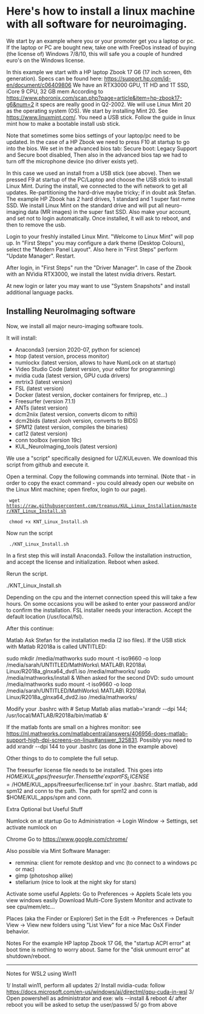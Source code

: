# Here's how to install a linux machine with all software for neuroimaging.

We start by an example where you or your promoter get you a laptop or pc. 
If the laptop or PC are bought new, take one with FreeDos instead of buying (the license of) Windows 7/8/10, this will safe you a couple of hundred euro's on the Windows license.

In this example we start with a HP laptop Zbook 17 G6 (17 inch screen, 6th generation).
Specs can be found here: https://support.hp.com/id-en/document/c06409806
We have an RTX3000 GPU, 1T HD and 1T SSD, iCore 9 CPU, 32 GB mem
According to https://www.phoronix.com/scan.php?page=article&item=hp-zbook17-g6&num=2 it specs are really good in Q2-2002.
We will use Linux Mint 20 as the operating system (OS).
We start by installing Mint 20. See https://www.linuxmint.com/.
You need a USB stick.
Follow the guide in linux mint how to make a bootable install usb stick.

Note that sometimes some bios settings of your laptop/pc need to be updated.
In the case of a HP Zbook we need to press F10 at startup to go into the bios.
We set in the advanced bios tab: Secure boot: Legacy Support and Secure boot disabled,
Then also in the advanced bios tap we had to turn off the microphone device (no driver exists yet).

In this case we used an install from a USB stick (see above). 
Then we pressed F9 at startup of the PC/Laptop and choose the USB stick to install Linux Mint.
During the install, we connected to the wifi network  to get all updates.
Re-partitioning the hard-drive maybe tricky; if in doubt ask Stefan.
The example HP Zbook has 2 hard drives, 1 standard and 1 super fast nvme SSD. We install Linux Mint on the standard drive and will put all neuro-imaging data (MR images) in the super fast SSD.
Also make your account, and set not to login automatically.
Once installed, it will ask to reboot, and then to remove the usb.

Login to your freshly installed Linux Mint.
"Welcome to Linux Mint" will pop up.
In "First Steps" you may configure a dark theme (Desktop Colours), select the "Modern Panel Layout". 
Also here in "First Steps" perform "Update Manager".
Restart.

After login, in "First Steps" run the "Driver Manager". In case of the Zbook with an NVidia RTX3000, we install the latest nvidia drivers.
Restart.

At new login or later you may want to use "System Snapshots" and install additional language packs.


## Installing NeuroImaging software

Now, we install all major neuro-imaging software tools.

It will install:
- Anaconda3 (version 2020-07, python for science)
- htop (latest version, process monitor)
- numlockx (latest version, allows to have NumLock on at startup)
- Video Studio Code (latest version, your editor for programming)
- nvidia cuda (latest version, GPU cuda drivers)
- mrtrix3 (latest version)
- FSL (latest version)
- Docker (latest version, docker containers for fmriprep, etc...)
- Freesurfer (version 7.1.1)
- ANTs (latest version)
- dcm2niix (latest version, converts dicom to niftii)
- dcm2bids (latest Jooh version, converts to BIDS)
- SPM12 (latest version, compiles the binaries)
- cat12 (latest version)
- conn toolbox (version 19c)
- KUL_NeuroImaging_tools (latest version)

We use a "script" specifically designed for UZ/KULeuven.
We download this script from github and execute it.

Open a terminal.
Copy the following commands into terminal. (Note that - in order to copy the exact command - you could already open our website on the Linux Mint machine; open firefox, login to our page).

<code> wget https://raw.githubusercontent.com/treanus/KUL_Linux_Installation/master/KNT_Linux_Install.sh </code>

<code> chmod +x KNT_Linux_Install.sh </code>

Now run the script

<code> ./KNT_Linux_Install.sh </code>

In a first step this will install Anaconda3.
Follow the installation instruction, and accept the license and initialization.
Reboot when asked.

Rerun the script.

./KNT_Linux_Install.sh

Depending on the cpu and the internet connection speed this will take a few hours.
On some occasions you will be asked to enter your password and/or to confirm the installation.
FSL installer needs your interaction. Accept the default location (/usr/local/fsl).



After this continue:

Matlab
Ask Stefan for the installation media (2 iso files).
 If the USB stick with Matlab R2018a is called UNTITLED:

sudo mkdir /media/mathworks
sudo mount -t iso9660 -o loop /media/sarah/UNTITLED/MathWorks\ MATLAB\ R2018a\ Linux/R2018a_glnxa64_dvd1.iso /media/mathworks/
sudo /media/mathworks/install &
When asked for the second DVD:
sudo umount /media/mathworks
sudo mount -t iso9660 -o loop /media/sarah/UNTITLED/MathWorks\ MATLAB\ R2018a\ Linux/R2018a_glnxa64_dvd2.iso /media/mathworks/

Modify your .bashrc with
\# Setup Matlab
alias matlab='xrandr --dpi 144; /usr/local/MATLAB/R2018a/bin/matlab &'

If the matlab fonts are small on a highres monitor: see https://nl.mathworks.com/matlabcentral/answers/406956-does-matlab-support-high-dpi-screens-on-linux#answer_325831. Possibly you need to add xrandr --dpi 144 to your .bashrc (as done in the example above)


Other things to do to complete the full setup.

The freesurfer license file needs to be installed. This goes into $HOME/KUL_apps/freesurfer. Then set the 'export FS_LICENSE=/$HOME/KUL_apps/freesurfer/license.txt' in your .bashrc.
Start matlab, add spm12 and conn to the path. The path for spm12 and conn is $HOME/KUL_apps/spm and conn.

Extra Optional but Useful Stuff

Numlock on at startup
Go to Administration -> Login Window -> Settings, set activate numlock on

Chrome
Go to https://www.google.com/chrome/

Also possible via Mint Software Manager:
- remmina: client for remote desktop and vnc (to connect to a windows pc or mac)
- gimp (photoshop alike)
- stellarium (nice to look at the night sky for stars)

Activate some useful Applets:
Go to Preferences -> Applets
Scale lets you view windows easily
Download Multi-Core System Monitor and activate to see cpu/mem/etc...

Places (aka the Finder or Explorer)
Set in the Edit -> Preferences -> Default View -> View new folders using "List View" for a nice Mac OsX Finder behavior.




Notes
For the example HP laptop Zbook 17 G6, the "startup ACPI error" at boot time is nothing to worry about. Same for the "disk unmount error" at shutdown/reboot.

----

Notes for WSL2 using Win11

1/ Install win11, perform all updates
2/ Install nvidia-cuda: follow https://docs.microsoft.com/en-us/windows/ai/directml/gpu-cuda-in-wsl
3/ Open powershell as administrator and exe: wls --install & reboot
4/ after reboot you will be asked to setup the user/passwd
5/ go from above

